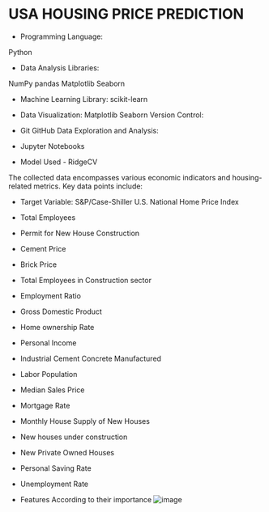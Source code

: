 # USA HOUSING PRICE PREDICTION

* Programming Language:

Python
* Data Analysis Libraries:

NumPy
pandas
Matplotlib
Seaborn

* Machine Learning Library:
scikit-learn

* Data Visualization:
Matplotlib
Seaborn
Version Control:

* Git
GitHub
Data Exploration and Analysis:

* Jupyter Notebooks

* Model Used - RidgeCV

The collected data encompasses various economic indicators and housing-related metrics. Key data points include:

* Target Variable: S&P/Case-Shiller U.S. National Home Price Index
* Total Employees
* Permit for New House Construction
* Cement Price
* Brick Price
* Total Employees in Construction sector
* Employment Ratio
* Gross Domestic Product
* Home ownership Rate
* Personal Income
* Industrial Cement Concrete Manufactured
* Labor Population
* Median Sales Price
* Mortgage Rate
* Monthly House Supply of New Houses
* New houses under construction
* New Private Owned Houses
* Personal Saving Rate
* Unemployment Rate

* Features According to their importance
  ![image](https://github.com/AyushPandey-123/USA_HOUSE_PRICE_PREDICTION/assets/62803094/521d14db-3716-4f69-98d1-9f00d6398a63)

